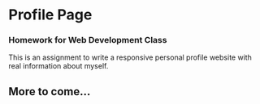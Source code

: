 # Profile Page
### Homework for Web Development Class
This is an assignment to write a responsive personal profile website with real information about myself.

## More to come...
